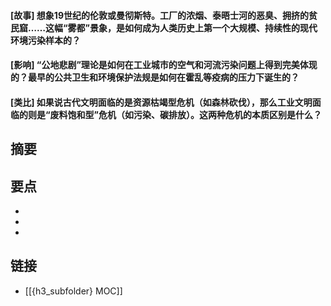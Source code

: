 #### [故事] 想象19世纪的伦敦或曼彻斯特。工厂的浓烟、泰晤士河的恶臭、拥挤的贫民窟……这幅“雾都”景象，是如何成为人类历史上第一个大规模、持续性的现代环境污染样本的？


#### [影响] “公地悲剧”理论是如何在工业城市的空气和河流污染问题上得到完美体现的？最早的公共卫生和环境保护法规是如何在霍乱等疫病的压力下诞生的？


#### [类比] 如果说古代文明面临的是资源枯竭型危机（如森林砍伐），那么工业文明面临的则是“废料饱和型”危机（如污染、碳排放）。这两种危机的本质区别是什么？


## 摘要


## 要点

- 
- 
- 

## 链接

- [[{h3_subfolder} MOC]]
